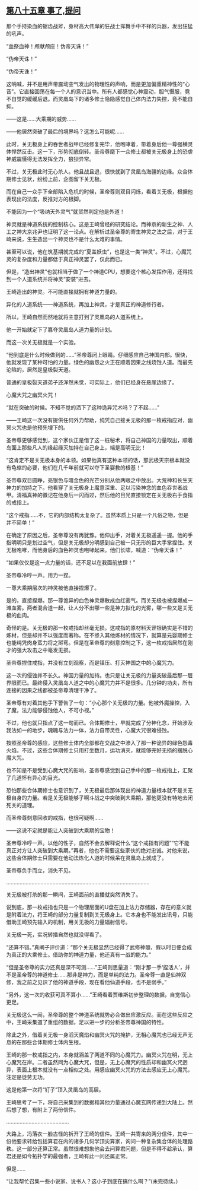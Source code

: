 ## [第八十五章 事了,提问](https://www.xxbiquge.com/11_11207/9083835.html)


  那个手持染血的锯齿战斧，身材高大伟岸的狂战士挥舞手中不祥的兵器，发出狂猛的吼声。

  “血祭血神！颅献颅座！伪帝天诛！”

  “伪帝天诛！”

  “伪帝天诛！”

  这呐喊，并不是用声带震动空气发出的物理性的声响，而是更加偏重精神性的“心音”。它直接回荡在每一个人的意识当中。所有人都感觉心神震动，胆气慑服，竟不自觉的缓缓后退。而灵凰岛下的诸多修士隐隐感觉自己体内法力失控，竟不能自抑。

  ——这是……大乘期的威势……

  ——他居然突破了最后的境界吗？这怎么可能呢……

  此时，关无极身上的吞世者战甲已经修复完毕，他咆哮着，带着身后他一尊强横灵体悍然反击。这一下，形势彻底倒转。圣帝尊麾下一众修士都被关无极身上的恐虐神威震慑得无法发挥全力，狼狈异常。

  不过，关无极此时无心杀人。他且战且退，很快就到了灵凰岛海疆的边缘。众合体期修士见状，纷纷上前，企图留下关无极。

  而在自己一众手下全部陷入危机的时候，圣帝尊则双目闪烁，看着关无极，根据他表现出的法度，反推对方的根脚。

  不能因为一个“吸纳天外灵气”就贸然判定他是外道！

  神灵就是神道系统的控制核心。这是王崎曾经的研究结论。而神京的新生之神、人工之神大京兆尹也证明了这一论点。在解析过圣帝尊的寄生神灵之法之后，对于王崎来说，生生造出一个神灵也不是什么太难的事情。

  甚至可以说，他在筑基期就完成的“夏盖妖虫”，也是这一类“神灵”。不过，心魔咒灵的复杂度和力量都低于真正神灵罢了，仅此而已。

  但是，“造出神灵”也就相当于做了一个神道CPU，想要这个核心发挥作用，还得找到一个人道系统并将神灵“安装”进去。

  王崎造出的神灵。不可能直接就拥有神道力量的。

  异化的人道系统——神道系统，再加上神灵，才是真正的神道修行者。

  所以，王崎自然而然地就将主意打到了灵凰岛的人道系统上。

  他一开始就定下了篡夺灵凰岛人道力量的计划。

  而这一次关无极就是一个实验。

  “他到底是什么时候做到的……”圣帝尊闭上眼睛。仔细感应自己神国内部。很快，他就发现了某种可怕的力量。绿色的幽怨之火正在顺着因果之线烧蚀人道。而最先沦陷的，居然是皇极裂天道。

  普通的皇极裂天道弟子还浑然未觉，可实际上，他们已经身在悬崖边缘了。

  心魔大咒之幽冥火咒！

  “就在突破的时候。不知不觉的洒下了这种诡异咒术吗？了不起……”

  ——王崎这一次没有提供任何外力帮助，纯凭自己接关无极的那一枚戒指应对，幽冥火咒也是他预先埋下的。

  圣帝尊更够感觉到，这个家伙正是借了这一桩秘术，将自己神国的力量取出，顺着岛面上那些凡人的缘起缘灭加持在自己身上，端是高明无比！

  “这肯定不是关无极本身的本领。如果他真有这种本领的话，那武极天宗根本就没有龟缩的必要，他们在几千年前就可以夺下圣婴教的根基！”

  圣帝尊双目圆睁，亮银色与暗金色的光芒分别从他两眼之中放出。大荒神和长生天神力的加持之下。他看穿了关无极身上魔意深重、足以污染神念的血色吞世者战甲。清福真神的徽记在他身后一闪而过，然后他的目光直接锁定在关无极右手食指的戒指上。

  “这个戒指……不，它的内部结构太复杂了。虽然本质上只是一个凡俗之物，但是并不简单！”

  在确定了原因之后，圣帝尊没有再犹豫。他伸出手，对着关无极遥遥一握。他的手指明明只是划过空气，但是关无极却分明感到自己被一只无形的巨大手掌捏住。关无极咆哮，而他身后的血色神灵也咆哮起来。他们长啸，喊道：“伪帝天诛！”

  “如果仅仅是这一点力量的话，还不足以在我面前放肆！”

  圣帝尊冷哼一声。用力一捏。

  一尊大乘期层次的神灵被他直接捏爆了。

  是的，直接捏爆。那一尊诡异的血色神灵爆散成血红雾气。而关无极也被捏爆成一滩血雾。两者混合道一起，让人分不出哪一些是神力拟化的光雾，哪一些又是关无极的血肉。

  奇怪的是。关无极的那一枚戒指却丝毫无损。这戒指的原材料天罡银确实是不错的炼材，但是却并不以强度而著称。在不掺入其他炼材的情况下，就算是元婴期修士也能纯凭肉身蛮力将之掰弯。但是在圣帝尊的刻意控制之下，这一枚戒指居然在刚才的强大攻击之中毫发无损。

  圣帝尊捏住戒指，并没有立刻观察，而是镇压、打灭神国之中的心魔咒力。

  这一次的侵蚀并不长久。神国力量的加持。也只是让关无极的力量突破最后那一层界限而已。最终侵入灵凰岛人道之中的心魔咒力并不是很多。几分钟的功夫，所有连接的因果之线都被圣帝尊清理干净了。

  圣帝尊有对着其他手下警告了一句：“小心那个关无极的力量。他被外魔操控，入了魔，法力能够侵蚀他人，不可小视。”

  不过，他也就只指点了这一句而已。合体期修士，早就完成了分神化念，开始涉及我法如一的地步，魂魄与法力一体，法力自带灵性，心魔大咒很难侵蚀。

  按照圣帝尊的感应，这些修士体内全部都在交战之中渗入了那一种诡异的绿色怨毒火焰。不过，这些合体期修士只用打坐数月，运功消灭，就能够完好无损的摆脱心魔大咒。

  也不知是不是受到心魔大咒的影响，圣帝尊感觉到自己手中的那一枚戒指上，汇聚了几道怀有异心的目光。

  恐怕那些合体期修士也意识到了，关无极最后那体现出的神道力量根本就不是关无极自身的力量。若是关无极能够子啊斗战之中突破到大乘期，那他更没有特地去闭死关的道理。

  而圣帝尊刻意回收的戒指，也很可疑啊……

  ——这说不定就是能让人突破到大乘期的宝物！

  圣帝尊冷哼一声。以他的性子，自然不会去解释说什么“这个戒指有问题”“它不能真正对方让人突破到大乘期。”再者，他也不需要这些家伙的绝对忠诚。对他来说，这些合体期修士只需要在他动法炼化人道的时候呆在灵凰岛上就成了。

  圣帝尊负手而立，消失不见。

  ……………………………………………………………………………………

  关无极被打杀的那一瞬间，王崎面前的直播就突然消失了。

  说到底，那一枚戒指也只是一个物理层面的U盘在加上法力存储器，存在的意义就是附着法力，将王崎的部分力量复制到关无极身上。它本身也不能发出讯号，只能借助王崎预先输入的机制，用关无极的力量辐射信号。

  关无极一死，实况转播自然也就没得看了。

  “还算不错。”真阐子评价道：“那个关无极显然已经得了武修神髓，假以时日便会成为真正的大乘修士。借助你的神道力量，他还真有一战的能力。”

  “但是圣帝尊的实力还真是深不可测……”王崎则思量道：“刚才那一手‘捏活人’，并不是圣帝尊的神道修士……那非是神力，而是单纯的法力。圣帝尊一直是仙神双修，我之前之见识了他的神道手段，现在看他仙道手段，也不是弱手。”

  “另外，这一次的收获可真不算小……”王崎看着贾维斯初步整理的数据，自觉信心更足。

  关无极这么一闹，圣帝尊的整个神道系统就势必会做出应激反应。而在这些反应之中，王崎采集道了重组的数据，足以进一步的分析圣帝尊神国的特性。

  除此之外，借着关无极一身滔天魔焰和幽冥火咒的掩护，无相心魔咒也已经无声无息的在那些合体期修士体内生根。

  王崎的那一枚戒指之内，本身就涵盖了两道不同的心魔咒力。幽冥火咒在明，无上心魔咒在岸。二者虽然同为心魔大咒，但是，无上心魔咒的性质却和幽冥火咒迥异，表面上根本就没有一点相似之处。用感应幽冥火咒的方法去感应无上心魔咒，注定是徒劳无功。

  这是他第一次将“钉子”顶入灵凰岛的高层。

  王崎思考了一下，将自己采集到的数据和其他力量通过心魔玄网传递到大陆上。然后想了想，有附上了两份信件。

  ……………………………………

  大路上，冯落衣一脸古怪的拆开了王崎的信件。王崎一共寄来的两分信件，其中一份他要求转给包括算君在内的诸多几何学顶尖算家，询问一种复杂集合体的处理路秩。这一部分还算正常。虽然很难想象他会去问算君问题，但是不得不趁承认，算君还是如今拓扑学的最强者，王崎有此一问还属正常。

  但是……

  “让我帮忙召集一些小说家、说书人？这小子到底在搞什么啊？”(未完待续。)
